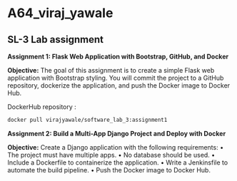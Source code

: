 # A64_viraj_yawale
<h2>SL-3 Lab assignment</h2>

**Assignment 1: Flask Web Application with Bootstrap, GitHub, and Docker**

**Objective:** 
The goal of this assignment is to create a simple Flask web application with Bootstrap
styling. You will commit the project to a GitHub repository, dockerize the application, and
push the Docker image to Docker Hub.

DockerHub repository : 
```bash 
docker pull virajyawale/software_lab_3:assignment1 
```

**Assignment 2: Build a Multi-App Django Project and Deploy with Docker**

**Objective:** 
Create a Django application with the following requirements:
• The project must have multiple apps.
• No database should be used.
• Include a Dockerfile to containerize the application.
• Write a Jenkinsfile to automate the build pipeline.
• Push the Docker image to Docker Hub.